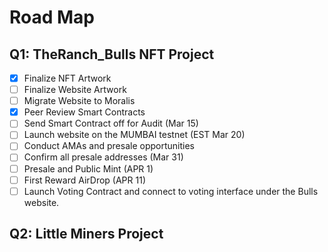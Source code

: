 # Road Map

## Q1: TheRanch\_Bulls NFT Project

* [x] Finalize NFT Artwork
* [ ] Finalize Website Artwork
* [ ] Migrate Website to Moralis
* [x] Peer Review Smart Contracts
* [ ] Send Smart Contract off for Audit (Mar 15)
* [ ] Launch website on the MUMBAI testnet (EST Mar 20)
* [ ] Conduct AMAs and presale opportunities
* [ ] Confirm all presale addresses (Mar 31)
* [ ] Presale and Public Mint (APR 1)
* [ ] First Reward AirDrop (APR 11)
* [ ] Launch Voting Contract and connect to voting interface under the Bulls website.

## Q2: Little Miners Project









